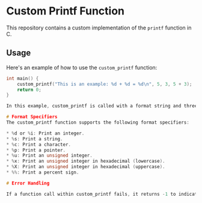 # **Custom Printf Function**

This repository contains a custom implementation of the `printf` function in C. 

## **Usage**

Here's an example of how to use the `custom_printf` function:

```c
int main() {
	custom_printf("This is an example: %d + %d = %d\n", 5, 3, 5 + 3);
	return 0;
}

In this example, custom_printf is called with a format string and three integer arguments. The format string contains three format specifiers (%d), which correspond to the three integer arguments. The custom_printf function prints the string "This is an example: 5 + 3 = 8\n" to the standard output.

# Format Specifiers
The custom_printf function supports the following format specifiers:

* %d or %i: Print an integer.
* %s: Print a string.
* %c: Print a character.
* %p: Print a pointer.
* %u: Print an unsigned integer.
* %x: Print an unsigned integer in hexadecimal (lowercase).
* %X: Print an unsigned integer in hexadecimal (uppercase).
* %%: Print a percent sign.

# Error Handling

If a function call within custom_printf fails, it returns -1 to indicate an error. Otherwise, it returns the total number of characters printed.

```